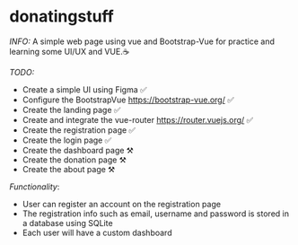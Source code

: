 # donatingstuff
_INFO:_
A simple web page using vue and Bootstrap-Vue for practice and learning some UI/UX and VUE.☕

_TODO:_
* Create a simple UI using Figma ✅
* Configure the BootstrapVue https://bootstrap-vue.org/ ✅
* Create the landing page ✅
* Create and integrate the vue-router https://router.vuejs.org/ ✅
* Create the registration page ✅
* Create the login page ✅
* Create the dashboard page ⚒️
* Create the donation page ⚒️
* Create the about page ⚒️

_Functionality_: 
  * User can register an account on the registration page
  * The registration info such as email, username and password is stored in a database using SQLite
  * Each user will have a custom dashboard
    
